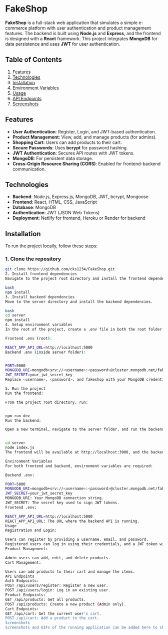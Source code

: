 # FakeShop

**FakeShop** is a full-stack web application that simulates a simple e-commerce platform with user authentication and product management features. The backend is built using **Node.js** and **Express**, and the frontend is designed with a **React** framework. This project integrates **MongoDB** for data persistence and uses **JWT** for user authentication.

## Table of Contents

1. [Features](#features)
2. [Technologies](#technologies)
3. [Installation](#installation)
4. [Environment Variables](#environment-variables)
5. [Usage](#usage)
6. [API Endpoints](#api-endpoints)
7. [Screenshots](#screenshots)

## Features

- **User Authentication**: Register, Login, and JWT-based authentication.
- **Product Management**: View, add, and manage products (for admins).
- **Shopping Cart**: Users can add products to their cart.
- **Secure Passwords**: Uses **bcrypt** for password hashing.
- **JWT Authentication**: Secures API routes with JWT tokens.
- **MongoDB**: For persistent data storage.
- **Cross-Origin Resource Sharing (CORS)**: Enabled for frontend-backend communication.

## Technologies

- **Backend**: Node.js, Express.js, MongoDB, JWT, bcrypt, Mongoose
- **Frontend**: React, HTML, CSS, JavaScript
- **Database**: MongoDB
- **Authentication**: JWT (JSON Web Tokens)
- **Deployment**: Netlify for frontend, Heroku or Render for backend

## Installation

To run the project locally, follow these steps:

### 1. Clone the repository

```bash
git clone https://github.com/cks1234/FakeShop.git
2. Install frontend dependencies
Navigate to the project root directory and install the frontend dependencies.

bash
npm install
3. Install backend dependencies
Move to the server directory and install the backend dependencies.

bash
cd server
npm install
4. Setup environment variables
In the root of the project, create a .env file in both the root folder and server folder with the following variables:

Frontend .env (root):

REACT_APP_API_URL=http://localhost:5000
Backend .env (inside server folder):


PORT=5000
MONGODB_URI=mongodb+srv://<username>:<password>@cluster.mongodb.net/fakeshop?retryWrites=true&w=majority
JWT_SECRET=your_jwt_secret_key
Replace <username>, <password>, and fakeshop with your MongoDB credentials and database name.

5. Run the project
Run the frontend:

From the project root directory, run:


npm run dev
Run the backend:

Open a new terminal, navigate to the server folder, and run the backend server:


cd server
node index.js
The frontend will be available at http://localhost:3000, and the backend will run at http://localhost:5000.

Environment Variables
For both frontend and backend, environment variables are required:

Backend .env:

PORT=5000
MONGODB_URI=mongodb+srv://<username>:<password>@cluster.mongodb.net/fakeshop?retryWrites=true&w=majority
JWT_SECRET=your_jwt_secret_key
MONGODB_URI: Your MongoDB connection string.
JWT_SECRET: The secret key used to sign JWT tokens.
Frontend .env:

REACT_APP_API_URL=http://localhost:5000
REACT_APP_API_URL: The URL where the backend API is running.
Usage
Registration and Login:

Users can register by providing a username, email, and password.
Registered users can log in using their credentials, and a JWT token will be generated to authenticate further requests.
Product Management:

Admin users can add, edit, and delete products.
Cart Management:

Users can add products to their cart and manage the items.
API Endpoints
Auth Endpoints:
POST /api/users/register: Register a new user.
POST /api/users/login: Log in an existing user.
Product Endpoints:
GET /api/products: Get all products.
POST /api/products: Create a new product (Admin only).
Cart Endpoints:
GET /api/cart: Get the current user's cart.
POST /api/cart: Add a product to the cart.
Screenshots
Screenshots and GIFs of the running application can be added here to showcase how the application looks and functions.
